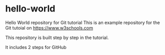 # hello-world

Hello World repository for Git tutorial
This is an example repository for the Git tutoial on https://www.w3schools.com

This repository is built step by step in the tutorial.

It includes 2 steps for GitHub
